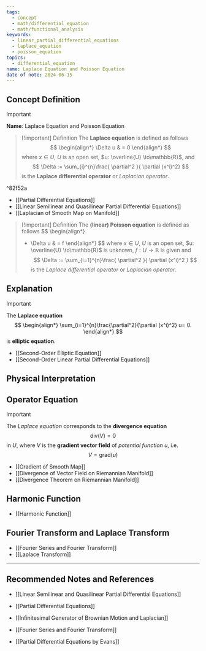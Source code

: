 ```yaml
---
tags:
  - concept
  - math/differential_equation
  - math/functional_analysis
keywords:
  - linear_partial_differential_equations
  - laplace_equation
  - poisson_equation
topics:
  - differential_equation
name: Laplace Equation and Poisson Equation
date of note: 2024-06-15
---
```


## Concept Definition

>[!important]
>**Name**: Laplace Equation and Poisson Equation


>[!important] Definition
>The **Laplace equation** is defined as follows
>$$
>\begin{align*}
> \Delta u & = 0
>\end{align*}
>$$
>where  $x\in U$, $U$ is an open set,   $u: \overline{U}  \to\mathbb{R}$, and 
>$$
>\Delta := \sum_{i}^{n}\frac{ \partial^2 }{ \partial (x^i)^2} 
>$$
>is the **Laplace differential operator** or *Laplacian operator*.

^82f52a

- [[Partial Differential Equations]]
- [[Linear Semilinear and Quasilinear Partial Differential Equations]]
- [[Laplacian of Smooth Map on Manifold]]

>[!important] Definition
>The **(linear) Poisson equation** is defined as follows
>$$
>\begin{align*}
> - \Delta u & = f
>\end{align*}
>$$
>where  $x\in U$, $U$ is an open set,   $u: \overline{U}  \to\mathbb{R}$ is unknown, $f: U\to \mathbb{R}$ is given and
>$$
>\Delta := \sum_{i=1}^{n}\frac{ \partial^2 }{ \partial (x^i)^2 } 
>$$
>is the *Laplace differential operator* or *Laplacian operator*.


## Explanation

>[!important]
>The **Laplace equation** 
>$$
>\begin{align*}
> \sum_{i=1}^{n}\frac{\partial^2}{\partial (x^i)^2} u= 0.
>\end{align*}
>$$
>is **elliptic equation**. 

- [[Second-Order Elliptic Equation]]
- [[Second-Order Linear Partial Differential Equations]]

## Physical Interpretation



## Operator Equation

>[!important]
>The *Laplace equation* corresponds to the **divergence equation**
>$$
>\text{div}(V) = 0
>$$
>in $U$, where $V$ is the **gradient vector field** of *potential function*  $u$, i.e. $$V = \text{grad}(u)$$

- [[Gradient of Smooth Map]]
- [[Divergence of Vector Field on Riemannian Manifold]]
- [[Divergence Theorem on Riemannian Manifold]]

## Harmonic Function

- [[Harmonic Function]]


## Fourier Transform and Laplace Transform

- [[Fourier Series and Fourier Transform]]
- [[Laplace Transform]]




-----------
##  Recommended Notes and References


- [[Linear Semilinear and Quasilinear Partial Differential Equations]]
- [[Partial Differential Equations]]

- [[Infinitesimal Generator of Brownian Motion and Laplacian]]

- [[Fourier Series and Fourier Transform]]


- [[Partial Differential Equations by Evans]]